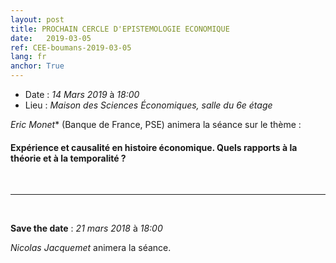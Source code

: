 ```yaml
---
layout: post
title: PROCHAIN CERCLE D'EPISTEMOLOGIE ECONOMIQUE
date:   2019-03-05
ref: CEE-boumans-2019-03-05
lang: fr
anchor: True
---
```


* Date : *14 Mars 2019* à *18:00*
* Lieu : *Maison des Sciences Économiques, salle du 6e étage*

*Eric Monet** (Banque de France, PSE) animera la séance sur le thème : 

#### **Expérience et causalité en histoire économique. Quels rapports à la théorie et à la temporalité ?**

<!--more-->

<br>

<hr />

<br>

**Save the date** : *21 mars 2018* à *18:00*

*Nicolas Jacquemet* animera la séance.
